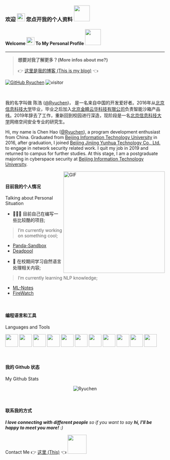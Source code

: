 
<div>
    <h3>
        欢迎 
        <img src="https://media.giphy.com/media/hvRJCLFzcasrR4ia7z/giphy.gif" width="25"> 
        您点开我的个人资料 
        <img src="https://media.giphy.com/media/mGcNjsfWAjY5AEZNw6/giphy.gif" width="50">
    </h3>
</div>
<div>
    <h4>
        Welcome 
        <img src="https://media.giphy.com/media/hvRJCLFzcasrR4ia7z/giphy.gif" width="25"> 
        To My Personal Profile
        <img src="https://media.giphy.com/media/mGcNjsfWAjY5AEZNw6/giphy.gif" width="50">
    </h4>
</div>

---



> **想要对我了解更多？(More infos about me?)** 
> 
> 👉 [这里是我的博客 (This is my blog)](https://ryuchen.club) 👈

[![GitHub Ryuchen](https://img.shields.io/github/followers/Ryuchen?label=follow&style=social)](https://github.com/Ryuchen)
![visitor](https://visitor-badge.glitch.me/badge?page_id=ryuchen.visitor-badge)

<br />

我的名字叫做 陈浩 ([@Ryuchen](https://github.com/Ryuchen))， 是一名来自中国的开发爱好者。2016年从[北京信息科技大学](https://bistu.edu.cn)毕业，毕业之后加入[北京金睛云华科技有限公司](http://www.geyecloud.com/)负责智能沙箱产品线。2019年辞去了工作，重新回到校园进行深造，现阶段是一名[北京信息科技大学](https://bistu.edu.cn)网络空间安全专业的研究生。

Hi, my name is Chen Hao ([@Ryuchen](https://github.com/Ryuchen)), a program development enthusiast from China. Graduated from [Beijing Information Technology University](https://bistu.edu.cn) in 2016, after graduation, I joined [Beijing Jinjing Yunhua Technology Co., Ltd.](http://www.geyecloud.com/) to engage in network security related work. I quit my job in 2019 and returned to campus for further studies. At this stage, I am a postgraduate majoring in cyberspace security at [Beijing Information Technology University](https://bistu.edu.cn).

<img align="right" alt="GIF" src="https://cdn.jsdelivr.net/gh/abhisheknaiidu/abhisheknaiidu@master/code.gif" height="320" />

<br />

#### **目前我的个人情况**

Talking about Personal Situation

- 👨🏽‍💻 目前自己在编写一些比较酷的项目;

> I’m currently working on something cool;
+ [Panda-Sandbox](https://github.com/Ryuchen/Panda-Sandbox)
+ [Deadpool](https://github.com/Ryuchen/Deadpool)


- 🌱 在校期间学习自然语言处理相关内容; 

> I’m currently learning NLP knowledge;
+ [ML-Notes](https://github.com/Ryuchen/Machine-Learning-Notes)
+ [FireWatch](https://github.com/Ryuchen/FireWatch)

<br />

#### **编程语言和工具** 

Languages and Tools

<code><img height="40" src="https://pic.pngsucai.com/00/07/63/a000a81dc937fe0a.jpg"></code>
<code><img height="40" src="https://pic.pngsucai.com/00/08/71/f9c7f730be5e8973.jpg"></code>
<code><img height="40" src="https://pic.pngsucai.com/00/18/19/d809a40645be68e2.jpg"></code>
<code><img height="40" src="https://pic.pngsucai.com/00/58/21/b28ef2364cad90d4.jpg"></code>
<code><img height="40" src="https://pic.pngsucai.com/00/09/58/3c7cfe670be42b82.jpg"></code>
<code><img height="40" src="https://pic.pngsucai.com/00/17/15/38dd6a0a08f8371d.jpg"></code>
<code><img height="40" src="https://pic.pngsucai.com/00/15/68/3fecd63645d8206b.jpg"></code>
<code><img height="40" src="https://pic.pngsucai.com/00/32/67/637132bd9eb40c77.jpg"></code>
<code><img height="40" src="https://pic.pngsucai.com/00/59/88/2fed51995876e81c.jpg"></code>
<code><img height="40" src="https://pic.pngsucai.com/00/56/59/06f6387d6696190d.jpg"></code>
<code><img height="40" src="https://pic.pngsucai.com/00/25/36/2cd723d4a8c76e89.jpg"></code>

<br />

#### **我的 Github 状态** 

My Github Stats

<p align="center">
<img src="https://github-readme-stats.vercel.app/api?username=Ryuchen&show_icons=true" alt="Ryuchen" />
</p>

<br />

#### **联系我的方式**

<em><b>I love connecting with different people</b> so if you want to say <b>hi, I'll be happy to meet you more!</b> :)</em>

Contact Me 👉 [这里 (This)](https://ryuchen.club/about) 👈 <img src="https://media.giphy.com/media/LnQjpWaON8nhr21vNW/giphy.gif" width="60">
